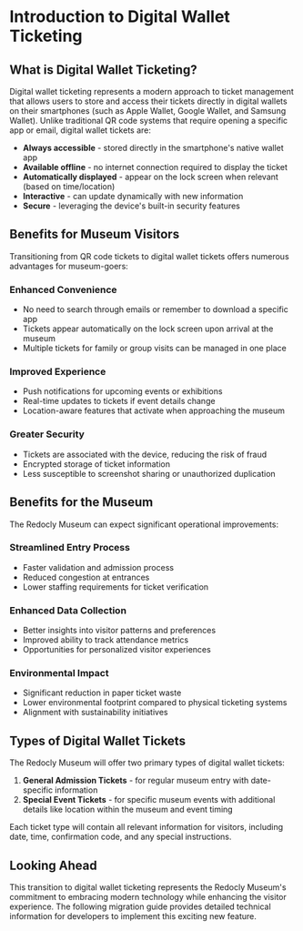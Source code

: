 # Introduction to Digital Wallet Ticketing

## What is Digital Wallet Ticketing?

Digital wallet ticketing represents a modern approach to ticket management that allows users to store and access their tickets directly in digital wallets on their smartphones (such as Apple Wallet, Google Wallet, and Samsung Wallet). Unlike traditional QR code systems that require opening a specific app or email, digital wallet tickets are:

- **Always accessible** - stored directly in the smartphone's native wallet app
- **Available offline** - no internet connection required to display the ticket
- **Automatically displayed** - appear on the lock screen when relevant (based on time/location)
- **Interactive** - can update dynamically with new information
- **Secure** - leveraging the device's built-in security features

## Benefits for Museum Visitors

Transitioning from QR code tickets to digital wallet tickets offers numerous advantages for museum-goers:

### Enhanced Convenience
- No need to search through emails or remember to download a specific app
- Tickets appear automatically on the lock screen upon arrival at the museum
- Multiple tickets for family or group visits can be managed in one place

### Improved Experience
- Push notifications for upcoming events or exhibitions
- Real-time updates to tickets if event details change
- Location-aware features that activate when approaching the museum

### Greater Security
- Tickets are associated with the device, reducing the risk of fraud
- Encrypted storage of ticket information
- Less susceptible to screenshot sharing or unauthorized duplication

## Benefits for the Museum

The Redocly Museum can expect significant operational improvements:

### Streamlined Entry Process
- Faster validation and admission process
- Reduced congestion at entrances
- Lower staffing requirements for ticket verification

### Enhanced Data Collection
- Better insights into visitor patterns and preferences
- Improved ability to track attendance metrics
- Opportunities for personalized visitor experiences

### Environmental Impact
- Significant reduction in paper ticket waste
- Lower environmental footprint compared to physical ticketing systems
- Alignment with sustainability initiatives

## Types of Digital Wallet Tickets

The Redocly Museum will offer two primary types of digital wallet tickets:

1. **General Admission Tickets** - for regular museum entry with date-specific information
2. **Special Event Tickets** - for specific museum events with additional details like location within the museum and event timing

Each ticket type will contain all relevant information for visitors, including date, time, confirmation code, and any special instructions.

## Looking Ahead

This transition to digital wallet ticketing represents the Redocly Museum's commitment to embracing modern technology while enhancing the visitor experience. The following migration guide provides detailed technical information for developers to implement this exciting new feature.